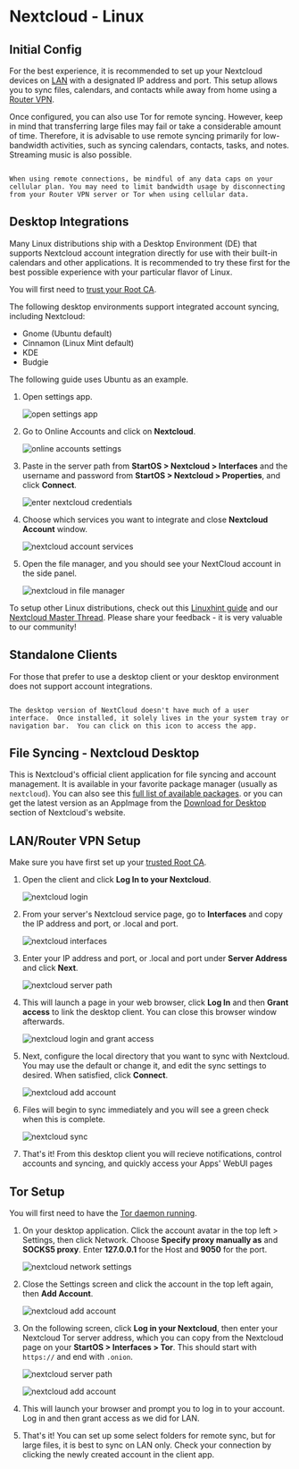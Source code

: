 # Nextcloud - Linux

## Initial Config

For the best experience, it is recommended to set up your Nextcloud devices on [LAN](/user-manual/connecting-locally.md) with a designated IP address and port. This setup allows you to sync files, calendars, and contacts while away from home using a [Router VPN](/user-manual/connecting-remotely/router-vpn.md).

Once configured, you can also use Tor for remote syncing. However, keep in mind that transferring large files may fail or take a considerable amount of time. Therefore, it is advisable to use remote syncing primarily for low-bandwidth activities, such as syncing calendars, contacts, tasks, and notes. Streaming music is also possible.

```admonish warning

When using remote connections, be mindful of any data caps on your cellular plan. You may need to limit bandwidth usage by disconnecting from your Router VPN server or Tor when using cellular data.

```

## Desktop Integrations

Many Linux distributions ship with a Desktop Environment (DE) that supports Nextcloud account integration directly for use with their built-in calendars and other applications. It is recommended to try these first for the best possible experience with your particular flavor of Linux.

You will first need to [trust your Root CA](device-guides/linux/ca.md).

The following desktop environments support integrated account syncing, including Nextcloud:

- Gnome (Ubuntu default)
- Cinnamon (Linux Mint default)
- KDE
- Budgie

The following guide uses Ubuntu as an example.

1. Open settings app.

   ![open settings app](../assets/nextcloud-linux-1.png)

1. Go to Online Accounts and click on **Nextcloud**.

   ![online accounts settings](../assets/nextcloud-linux-2.png)

1. Paste in the server path from **StartOS > Nextcloud > Interfaces** and the username and password from **StartOS > Nextcloud > Properties**, and click **Connect**.

   ![enter nextcloud credentials](../assets/nextcloud-linux-3.png)

1. Choose which services you want to integrate and close **Nextcloud Account** window.

   ![nextcloud account services](../assets/nextcloud-linux-4.png)

1. Open the file manager, and you should see your NextCloud account in the side panel.

   ![nextcloud in file manager](../assets/nextcloud-linux-5.png)

To setup other Linux distributions, check out this [Linuxhint guide](https://linuxhint.com/linux_file_managers_nextcloud/) and our [Nextcloud Master Thread](https://community.start9.com/t/nextcloud-master-thread/). Please share your feedback - it is very valuable to our community!

## Standalone Clients

For those that prefer to use a desktop client or your desktop environment does not support account integrations.

```admonish note

The desktop version of NextCloud doesn't have much of a user interface.  Once installed, it solely lives in the your system tray or navigation bar.  You can click on this icon to access the app.

```

## File Syncing - Nextcloud Desktop

This is Nextcloud's official client application for file syncing and account management. It is available in your favorite package manager (usually as `nextcloud`). You can also see this [full list of available packages](https://help.nextcloud.com/t/linux-packages-status/). or you can get the latest version as an AppImage from the [Download for Desktop](https://nextcloud.com/install/#install-clients) section of Nextcloud's website.

## LAN/Router VPN Setup

Make sure you have first set up your [trusted Root CA](/device-guides/linux/ca.md).

1. Open the client and click **Log In to your Nextcloud**.

   ![nextcloud login](../assets/nextcloud-linux-desktop-1.png)

1. From your server's Nextcloud service page, go to **Interfaces** and copy the IP address and port, or .local and port.

   ![nextcloud interfaces](../assets/nextcloud-linux-desktop-3.png)

1. Enter your IP address and port, or .local and port under **Server Address** and click **Next**.

   ![nextcloud server path](../assets/nextcloud-linux-desktop-2.png)

1. This will launch a page in your web browser, click **Log In** and then **Grant access** to link the desktop client. You can close this browser window afterwards.

   ![nextcloud login and grant access](../assets/nextcloud-mac-step5.png)

1. Next, configure the local directory that you want to sync with Nextcloud. You may use the default or change it, and edit the sync settings to desired. When satisfied, click **Connect**.

   ![nextcloud add account](../assets/nextcloud-linux-desktop-3.png)

1. Files will begin to sync immediately and you will see a green check when this is complete.

   ![nextcloud sync](../assets/nextcloud-linux-desktop-5.png)

1. That's it! From this desktop client you will recieve notifications, control accounts and syncing, and quickly access your Apps' WebUI pages

## Tor Setup

You will first need to have the [Tor daemon running](/device-guides/linux/tor.md).

1. On your desktop application. Click the account avatar in the top left > Settings, then click Network. Choose **Specify proxy manually as** and **SOCKS5 proxy**. Enter **127.0.0.1** for the Host and **9050** for the port.

   ![nextcloud network settings](../assets/nextcloud-linux-tor-1.png)

1. Close the Settings screen and click the account in the top left again, then **Add Account**.

   ![nextcloud add account](../assets/nextcloud-linux-tor-2.png)

1. On the following screen, click **Log in your Nextcloud**, then enter your Nextcloud Tor server address, which you can copy from the Nextcloud page on your **StartOS > Interfaces > Tor**. This should start with `https://` and end with `.onion`.

   ![nextcloud server path](../assets/nextcloud-linux-desktop-1.png)

   ![nextcloud add account](../assets/nextcloud-linux-tor-3.png)

1. This will launch your browser and prompt you to log in to your account. Log in and then grant access as we did for LAN.
1. That's it! You can set up some select folders for remote sync, but for large files, it is best to sync on LAN only. Check your connection by clicking the newly created account in the client app.
